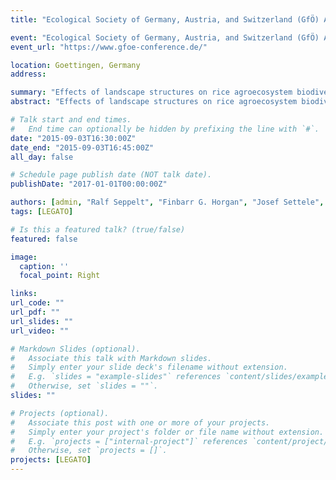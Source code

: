 ```yaml
---
title: "Ecological Society of Germany, Austria, and Switzerland (GfÖ) Annual Meeting 2015"

event: "Ecological Society of Germany, Austria, and Switzerland (GfÖ) Annual Meeting"
event_url: "https://www.gfoe-conference.de/"

location: Goettingen, Germany
address:

summary: "Effects of landscape structures on rice agroecosystem biodiversity and biological control across the Philippines"
abstract: "Effects of landscape structures on rice agroecosystem biodiversity and biological control across the Philippines"

# Talk start and end times.
#   End time can optionally be hidden by prefixing the line with `#`.
date: "2015-09-03T16:30:00Z"
date_end: "2015-09-03T16:45:00Z"
all_day: false

# Schedule page publish date (NOT talk date).
publishDate: "2017-01-01T00:00:00Z"

authors: [admin, "Ralf Seppelt", "Finbarr G. Horgan", "Josef Settele", "Tomáš Václavík"]
tags: [LEGATO]

# Is this a featured talk? (true/false)
featured: false

image:
  caption: ''
  focal_point: Right

links:
url_code: ""
url_pdf: ""
url_slides: ""
url_video: ""

# Markdown Slides (optional).
#   Associate this talk with Markdown slides.
#   Simply enter your slide deck's filename without extension.
#   E.g. `slides = "example-slides"` references `content/slides/example-slides.md`.
#   Otherwise, set `slides = ""`.
slides: ""

# Projects (optional).
#   Associate this post with one or more of your projects.
#   Simply enter your project's folder or file name without extension.
#   E.g. `projects = ["internal-project"]` references `content/project/deep-learning/index.md`.
#   Otherwise, set `projects = []`.
projects: [LEGATO]
---
```

